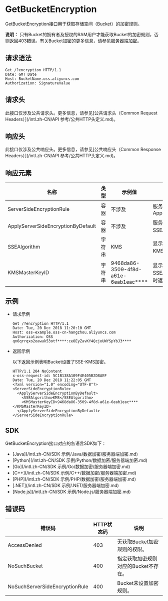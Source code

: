 # GetBucketEncryption

GetBucketEncryption接口用于获取存储空间（Bucket）的加密规则。

**说明：** 只有Bucket的拥有者及授权的RAM用户才能获取Bucket的加密规则，否则返回403错误。有关Bucket加密的更多信息，请参见[服务器端加密](/intl.zh-CN/开发指南/数据安全/数据加密/服务器端加密.md)。

## 请求语法

```
Get /?encryption HTTP/1.1
Date: GMT Date
Host: BucketName.oss.aliyuncs.com
Authorization: SignatureValue
```

## 请求头

此接口仅涉及公共请求头。更多信息，请参见[公共请求头（Common Request Headers）](/intl.zh-CN/API 参考/公共HTTP头定义.md)。

## 响应头

此接口仅涉及公共响应头。更多信息，请参见[公共响应头（Common Response Headers）](/intl.zh-CN/API 参考/公共HTTP头定义.md)。

## 响应元素

|名称|类型|示例值|描述|
|--|--|---|--|
|ServerSideEncryptionRule|容器|不涉及|服务端加密规则的容器。 子元素：ApplyServerSideEncryptionByDefault |
|ApplyServerSideEncryptionByDefault|容器|不涉及|服务端默认加密方式的容器。 子元素：SSEAlgorithm，KMSMasterKeyID |
|SSEAlgorithm|字符串|KMS|显示服务端默认加密方式。 取值：KMS、AES256 |
|KMSMasterKeyID|字符串|9468da86-3509-4f8d-a61e-6eab1eac\*\*\*\*|显示当前使用的KMS密钥ID。 仅当SSEAlgorithm为KMS且指定了密钥ID时返回，其他情况下，此项为空。 |

## 示例

-   请求示例

    ```
    Get /?encryption HTTP/1.1
    Date: Tue, 20 Dec 2018 11:20:10 GMT
    Host: oss-example.oss-cn-hangzhou.aliyuncs.com
    Authorization: OSS qn6qrrqxo2oawuk53otf****:ceOEyZavKY4QcjoUWYSpYbJ3****
    ```

-   返回示例

    以下返回示例表明Bucket设置了SSE-KMS加密。

    ```
    HTTP/1.1 204 NoContent
    x-oss-request-id: 5C1B138A109F4E405B2D8AEF
    Date: Tue, 20 Dec 2018 11:22:05 GMT
    <?xml version="1.0" encoding="UTF-8"?>
    <ServerSideEncryptionRule>
      <ApplyServerSideEncryptionByDefault>
        <SSEAlgorithm>KMS</SSEAlgorithm>
        <KMSMasterKeyID>9468da86-3509-4f8d-a61e-6eab1eac****</KMSMasterKeyID>
      </ApplyServerSideEncryptionByDefault>
    </ServerSideEncryptionRule>
    ```


## SDK

GetBucketEncryption接口对应的各语言SDK如下：

-   [Java](/intl.zh-CN/SDK 示例/Java/数据加密/服务器端加密.md)
-   [Python](/intl.zh-CN/SDK 示例/Python/数据加密/服务器端加密.md)
-   [Go](/intl.zh-CN/SDK 示例/Go/数据加密/服务器端加密.md)
-   [C++](/intl.zh-CN/SDK 示例/C++/数据加密/服务器端加密.md)
-   [PHP](/intl.zh-CN/SDK 示例/PHP/数据加密/服务器端加密.md)
-   [.NET](/intl.zh-CN/SDK 示例/.NET/服务器端加密.md)
-   [Node.js](/intl.zh-CN/SDK 示例/Node.js/服务器端加密.md)

## 错误码

|错误码|HTTP状态码|说明|
|---|-------|--|
|AccessDenied|403|无获取Bucket加密规则的权限。|
|NoSuchBucket|400|指定获取加密规则对应的Bucket不存在。|
|NoSuchServerSideEncryptionRule|400|Bucket未设置加密规则。|

